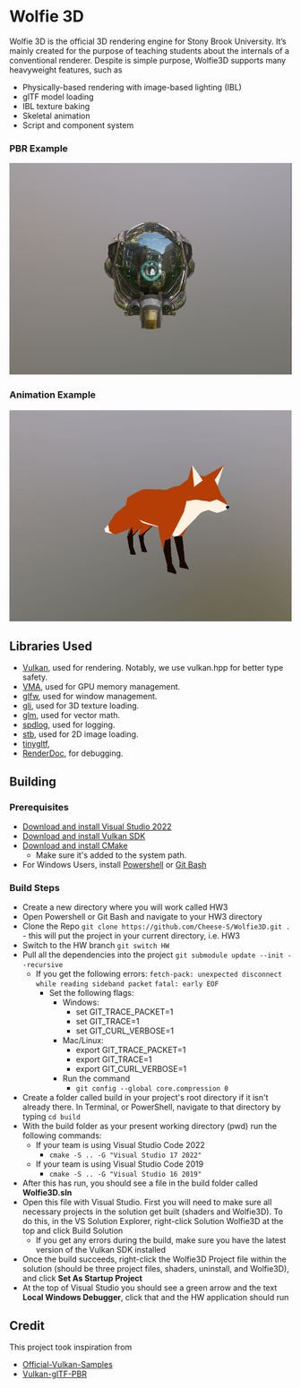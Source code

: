 # Wolfie 3D

Wolfie 3D is the official 3D rendering engine for Stony Brook University. It’s mainly created for the purpose of teaching students about the internals of a conventional renderer. Despite is simple purpose, Wolfie3D supports many heavyweight features, such as 
- Physically-based rendering with image-based lighting (IBL)
- glTF model loading 
- IBL texture baking 
- Skeletal animation 
- Script and component system

### PBR Example
![PBR](pbr.png)

### Animation Example
![Animation](fox.gif)

## Libraries Used
- [Vulkan](https://www.vulkan.org/), used for rendering. Notably, we use vulkan.hpp for better type safety. 
- [VMA](https://github.com/GPUOpen-LibrariesAndSDKs/VulkanMemoryAllocator/tree/master), used for GPU memory management. 
- [glfw](https://github.com/glfw/glfw/tree/master), used for window management.
- [gli](https://github.com/g-truc/gli/tree/master), used for 3D texture loading. 
- [glm](https://github.com/g-truc/glm/tree/master), used for vector math. 
- [spdlog](https://github.com/gabime/spdlog), used for logging. 
- [stb](https://github.com/nothings/stb), used for 2D image loading. 
- [tinygltf](https://github.com/syoyo/tinygltf), 
- [RenderDoc](https://renderdoc.org/), for debugging.
## Building 
### Prerequisites
- [Download and install Visual Studio 2022](https://visualstudio.microsoft.com/vs/)
- [Download and install Vulkan SDK](https://vulkan.lunarg.com/)
- [Download and install CMake](https://cmake.org/download/)
  - Make sure it's added to the system path.
- For Windows Users, install [Powershell](https://learn.microsoft.com/en-us/powershell/scripting/install/installing-powershell-on-windows?view=powershell-7.3) or [Git Bash](https://gitforwindows.org/)



### Build Steps
- Create a new directory where you will work called HW3
- Open Powershell or Git Bash and navigate to your HW3 directory
- Clone the Repo ``git clone https://github.com/Cheese-S/Wolfie3D.git .`` - this will put the project in your current directory, i.e. HW3
- Switch to the HW branch ``git switch HW``
- Pull all the dependencies into the project ``git submodule update --init --recursive``
  - If you get the following errors:
  ``fetch-pack: unexpected disconnect while reading sideband packet``
  ``fatal: early EOF``
    - Set the following flags:
        - Windows:
          - set GIT_TRACE_PACKET=1
          - set GIT_TRACE=1
          - set GIT_CURL_VERBOSE=1
        - Mac/Linux:
          - export GIT_TRACE_PACKET=1
          - export GIT_TRACE=1
          - export GIT_CURL_VERBOSE=1
      - Run the command
        - ``git config --global core.compression 0``
- Create a folder called build in your project's root directory if it isn't already there. In Terminal, or PowerShell, navigate to that directory by typing ``cd build``
- With the build folder as your present working directory (pwd) run the following commands:
  - If your team is using Visual Studio Code 2022
    - ``cmake -S .. -G "Visual Studio 17 2022"``
  - If your team is using Visual Studio Code 2019
    - ``cmake -S .. -G "Visual Studio 16 2019"``
- After this has run, you should see a file in the build folder called **Wolfie3D.sln**
- Open this file with Visual Studio. First you will need to make sure all necessary projects in the solution get built (shaders and Wolfie3D). To do this, in the VS Solution Explorer, right-click Solution Wolfie3D at the top and click Build Solution
  - If you get any errors during the build, make sure you have the latest version of the Vulkan SDK installed
- Once the build succeeds, right-click the Wolfie3D Project file within the solution (should be three project files, shaders, uninstall, and Wolfie3D), and click **Set As Startup Project** 
- At the top of Visual Studio you should see a green arrow and the text **Local Windows Debugger**, click that and the HW application should run

## Credit
This project took inspiration from 
- [Official-Vulkan-Samples](https://github.com/KhronosGroup/Vulkan-Samples)
- [Vulkan-glTF-PBR](https://github.com/SaschaWillems/Vulkan-glTF-PBR)
